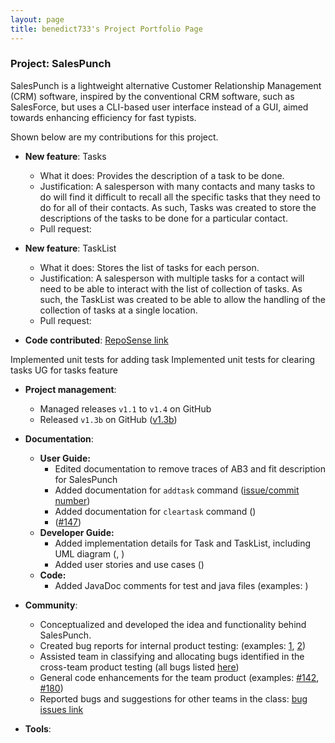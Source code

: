 ```yaml
---
layout: page
title: benedict733's Project Portfolio Page
---
```


### Project: SalesPunch

SalesPunch is a lightweight alternative Customer Relationship Management (CRM)
software, inspired by the conventional CRM software, such as SalesForce, but uses
a CLI-based user interface instead of a GUI, aimed towards enhancing efficiency
for fast typists.

Shown below are my contributions for this project. 

* **New feature**: Tasks
    * What it does: Provides the description of a task to be done.
    * Justification: A salesperson with many contacts and many tasks to do will find it difficult to recall all the 
      specific tasks that they need to do for all of their contacts. As such, Tasks was created to store the 
      descriptions of the tasks to be done for a particular contact.
    * Pull request: []()

* **New feature**: TaskList
  * What it does: Stores the list of tasks for each person.
  * Justification: A salesperson with multiple tasks for a contact will need to be able to interact with the list of 
    collection of tasks. As such, the TaskList was created to be able to allow the handling of the collection of tasks
    at a single location. 
  * Pull request: []()

* **Code contributed**: [RepoSense link](https://nus-cs2103-ay2223s2.github.io/tp-dashboard/?search=benedict733&breakdown=true)

Implemented unit tests for adding task
Implemented unit tests for clearing tasks
UG for tasks feature

* **Project management**:
  * Managed releases `v1.1` to `v1.4` on GitHub
  * Released `v1.3b` on GitHub ([v1.3b](https://github.com/AY2223S2-CS2103-W16-4/tp/releases/tag/v1.3b-final))

* **Documentation**:
  * **User Guide:**
    * Edited documentation to remove traces of AB3 and fit description for SalesPunch
    * Added documentation for `addtask` command ([issue/commit number](link))
    * Added documentation for `cleartask` command ([]())
    *  ([#147](https://github.com/AY2223S2-CS2103-W16-4/tp/pull/147))
  * **Developer Guide:**
    * Added implementation details for Task and TaskList, including UML diagram
      ([](),
      []())
    * Added user stories and use cases ([]())
  * **Code:**
    * Added JavaDoc comments for test and java files (examples: )

* **Community**:
  * Conceptualized and developed the idea and functionality behind SalesPunch.
  * Created bug reports for internal product testing: (examples: [1](https://github.com/AY2223S2-CS2103-W16-4/tp/issues/164),
    [2](https://github.com/AY2223S2-CS2103-W16-4/tp/issues/155))
  * Assisted team in classifying and allocating bugs identified in the cross-team product testing (all bugs listed
    [here](https://github.com/AY2223S2-CS2103-W16-4/tp/issues?q=is:issue+is:closed+%5BPE-D%5D))
  * General code enhancements for the team product (examples: [#142](https://github.com/AY2223S2-CS2103-W16-4/tp/pull/142),
    [#180](https://github.com/AY2223S2-CS2103-W16-4/tp/pull/180))
  * Reported bugs and suggestions for other teams in the class: [bug issues link](https://github.com/benedict733/ped/issues)

* **Tools**:
